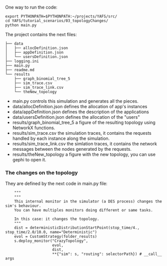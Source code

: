 One way to run the code:

```
export PYTHONPATH=$PYTHONPATH:~/projects/YAFS/src/
cd YAFS/tutorial_scenarios/03_topologyChanges/
python main.py
```


The project contains the next files:

```
├── data
│   ├── allocDefinition.json
│   ├── appDefinition.json
│   └── usersDefinition.json
├── logging.ini
├── main.py
├── readme.md
└── results
    ├── graph_binomial_tree_5
    ├── sim_trace.csv
    ├── sim_trace_link.csv
    └── theNew_topology
```

- main.py controls this simulation and generates all the pieces.
- data/allocDefinition.json defines the allocation of app's instances
- data/appDefinition.json defines the description of the applications
- data/usersDefinition.json defines the allocation of the "users" 
- results/graph_binomial_tree_5 a figure of the resulting topology using NetworkX functions.
- results/sim_trace.csv the simulation traces, it contains the requests handled by each instance along the simulation.
- results/sim_trace_link.csv the simlation traces, it contains the network messages between the nodes generated by the requests.
- results/theNew_topology a figure with the new topology, you can use gephi to open it.  
  
### The changes on the topology
They are defined by the next code in main.py file:

```
    """
    """
    This internal monitor in the simulator (a DES process) changes the sim's behaviour. 
    You can have multiples monitors doing different or same tasks.
    
    In this case: it changes the topology.
    """
    dist = deterministicDistributionStartPoint(stop_time/4., stop_time/2.0/10.0, name="Deterministic")
    evol = CustomStrategy(folder_results)
    s.deploy_monitor("CrazyTopology",
                     evol,
                     dist,
                     **{"sim": s, "routing": selectorPath}) # __call__ args 
```